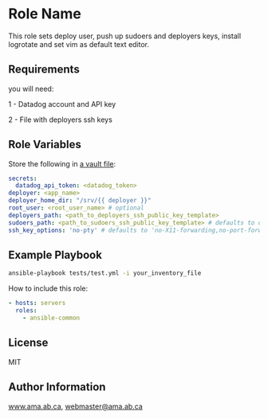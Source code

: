 Role Name
=========

This role sets deploy user, push up sudoers and deployers keys, install logrotate and set vim as default text editor.

Requirements
------------

you will need:

1 - Datadog account and API key

2 - File with deployers ssh keys


Role Variables
--------------
Store the following in [a vault file](http://docs.ansible.com/ansible/playbooks_vault.html):

```yaml
secrets:
  datadog_api_token: <datadog_token>
deployer: <app_name>
deployer_home_dir: "/srv/{{ deployer }}"
root_user: <root_user_name> # optional
deployers_path: <path_to_deployers_ssh_public_key_template>
sudoers_path: <path_to_sudoers_ssh_public_key_template> # defaults to deployers_path
ssh_key_options: 'no-pty' # defaults to 'no-X11-forwarding,no-port-forwarding'. See https://man.openbsd.org/OpenBSD-current/man8/sshd.8#AUTHORIZED_KEYS_FILE_FORMAT.
```

Example Playbook
----------------

```bash
ansible-playbook tests/test.yml -i your_inventory_file
```

How to include this role:

```yaml
- hosts: servers
  roles:
    - ansible-common
```

License
-------

MIT

Author Information
------------------

www.ama.ab.ca, webmaster@ama.ab.ca
